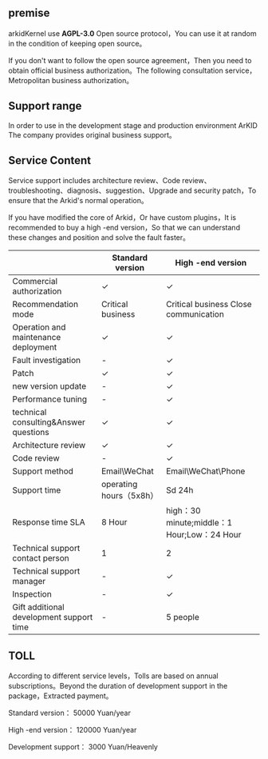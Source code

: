 ## premise

arkidKernel use **AGPL-3.0** Open source protocol，You can use it at random in the condition of keeping open source。

If you don't want to follow the open source agreement，Then you need to obtain official business authorization。The following consultation service，Metropolitan business authorization。

## Support range

In order to use in the development stage and production environment ArKID The company provides original business support。

## Service Content
Service support includes architecture review、Code review、troubleshooting、diagnosis、suggestion、Upgrade and security patch，To ensure that the Arkid's normal operation。 

If you have modified the core of Arkid，Or have custom plugins，It is recommended to buy a high -end version，So that we can understand these changes and position and solve the fault faster。

|     | Standard version |	High -end version |
|----|-----|-----|
| Commercial authorization	| ✓	| ✓ | 
| Recommendation mode	| Critical business|	Critical business Close communication |
| Operation and maintenance deployment	| ✓	| ✓ | 
| Fault investigation	| -	| ✓| 
| Patch	| ✓	| ✓| 
| new version update	| -	| ✓| 
| Performance tuning	| -	| ✓| 
| technical consulting&Answer questions	| ✓	| ✓| 
| Architecture review	| ✓	| ✓| 
| Code review	| -	| ✓| 
| Support method	| Email\WeChat	| Email\WeChat\Phone | 
| Support time	| operating hours（5x8h）	| Sd 24h| 
| Response time SLA	| 8 Hour	| high：30 minute;middle：1 Hour;Low：24 Hour | 
| Technical support contact person	| 1	| 2| 
| Technical support manager	| -	| ✓| 
| Inspection	| -	| ✓| 
| Gift additional development support time	| -	| 5 people| 

## TOLL
According to different service levels，Tolls are based on annual subscriptions。Beyond the duration of development support in the package，Extracted payment。

Standard version： 50000 Yuan/year

High -end version： 120000 Yuan/year

Development support： 3000 Yuan/Heavenly
